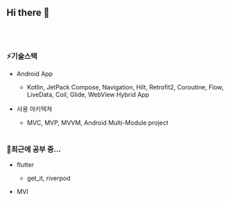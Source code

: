 ## Hi there 👋
<br></br>
### ⚡기술스택
* Android App
  - Kotlin, JetPack Compose, Navigation, Hilt, Retrofit2, Coroutine, Flow, LiveData, Coil, Glide, WebView Hybrid App

* 사용 아키텍쳐
  - MVC, MVP, MVVM, Android Multi-Module project
<br></br>
### 🌱최근에 공부 중...
* flutter
  - get_it, riverpod
    
* MVI

<!--
**JaehunJ/JaehunJ** is a ✨ _special_ ✨ repository because its `README.md` (this file) appears on your GitHub profile.

Here are some ideas to get you started:

- 🔭 I’m currently working on ...
- 🌱 I’m currently learning ...
- 👯 I’m looking to collaborate on ...
- 🤔 I’m looking for help with ...
- 💬 Ask me about ...
- 📫 How to reach me: ...
- 😄 Pronouns: ...
- ⚡ Fun fact: ...
-->
